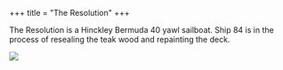 +++
title = "The Resolution"
+++

The Resolution is a Hinckley Bermuda 40 yawl sailboat.  Ship 84 is in the process of resealing the teak wood and repainting the deck.

![](https://www.ship84.com/img/photos/resolution_1.jpg)


